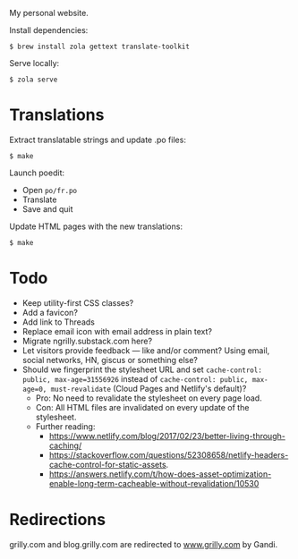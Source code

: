 My personal website.

Install dependencies:

    $ brew install zola gettext translate-toolkit

Serve locally:

    $ zola serve

# Translations

Extract translatable strings and update .po files:

    $ make

Launch poedit:

- Open `po/fr.po`
- Translate
- Save and quit

Update HTML pages with the new translations:

    $ make

# Todo

- Keep utility-first CSS classes?
- Add a favicon?
- Add link to Threads
- Replace email icon with email address in plain text?
- Migrate ngrilly.substack.com here?
- Let visitors provide feedback — like and/or comment? Using email, social networks, HN, giscus or something else?
- Should we fingerprint the stylesheet URL and set `cache-control: public, max-age=31556926` instead of `cache-control: public, max-age=0, must-revalidate` (Cloud Pages and Netlify's default)?
    - Pro: No need to revalidate the stylesheet on every page load.
    - Con: All HTML files are invalidated on every update of the stylesheet.
    - Further reading:
        - https://www.netlify.com/blog/2017/02/23/better-living-through-caching/
        - https://stackoverflow.com/questions/52308658/netlify-headers-cache-control-for-static-assets.
        - https://answers.netlify.com/t/how-does-asset-optimization-enable-long-term-cacheable-without-revalidation/10530

# Redirections

grilly.com and blog.grilly.com are redirected to www.grilly.com by Gandi.

